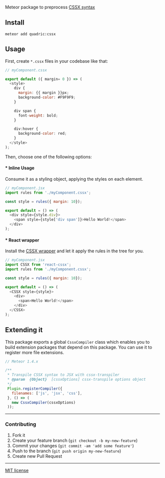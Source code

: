 Meteor package to preprocess [CSSX syntax](https://github.com/krasimir/cssx)

## Install
```
meteor add quadric:cssx
```

## Usage

First, create `*.cssx` files in your codebase like that:

```js
// myComponent.cssx

export default ({ margin= 0 }) => (
  <style>
    div {
      margin: {{ margin }}px;
      background-color: #F9F9F9;
    }

    div span {
      font-weight: bold;
    }

    div:hover {
      background-color: red;
    }
  </style>
);
```

Then, choose one of the following options:

#### * Inline Usage

Consume it as a styling object, applying the styles on each element.
```js
// myComponent.jsx
import rules from './myComponent.cssx';

const style = rules({ margin: 10});

export default = () => (
  <div style={style.div}>
    <span style={style['div span']}>Hello World!</span>
  </div>
);
```

#### * React wrapper

Install the [CSSX wrapper](https://github.com/krasimir/react-cssx) and let it apply the rules in the tree for you.
```js
// myComponent.jsx
import CSSX from 'react-cssx';
import rules from './myComponent.cssx';

const style = rules({ margin: 10});

export default = () => (
  <CSSX style={style}>
    <div>
      <span>Hello World!</span>
    </div>
  </CSSX>
);
```


## Extending it

This package exports a global `CssxCompiler` class which enables you to build extension packages that depend on this package. You can use it to register more file extensions.

```js
// Meteor 1.4.x

/**
 * Transpile CSSX syntax to JSX with cssx-transpiler
 * @param  {Object}  [cssxOptions] cssx-transpile options object
 */
 Plugin.registerCompiler({
   filenames: ['js', 'jsx', 'css'],
 }, () => (
   new CssxCompiler(cssxOptions)
 ));
```


---

### Contributing
1. Fork it
2. Create your feature branch (`git checkout -b my-new-feature`)
3. Commit your changes (`git commit -am 'add some feature'`)
4. Push to the branch (`git push origin my-new-feature`)
5. Create new Pull Request

---

[MIT license](http://opensource.org/licenses/MIT)
